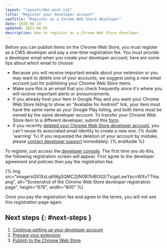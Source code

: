 ```yaml
---
layout: "layouts/doc-post.njk"
title: "Register your developer account"
seoTitle: "Register as a Chrome Web Store developer"
date: 2020-08-19
updated: 2023-08-02
description: How to register as a Chrome Web Store developer.
---
```


Before you can publish items on the Chrome Web Store, you must register as a CWS developer and pay a one-time registration fee. You must provide a developer email when you create your developer
account; here are some tips about which email to choose:

- Because you will receive important emails about your extension or you may want to delete one of your accounts, we suggest using a new email account just for publishing your Chrome Web Store items. 
- Make sure this is an email that you check frequently since it's where you will receive important alerts or announcements.
- If you already host your item in Google Play and you want your Chrome Web Store listing to show an "Available for Android" link, your item must have the same name as your Google Play listing, and both items must be owned by the same developer account. To transfer your Chrome Web Store item to a different developer, submit this [form][one-stop].
- If you recently [deleted your Chrome Web Store developer account][delete-account], you can't reuse its associated
  email identity to create a new one. 
  {% Aside 'warning' %}
  If you requested the deletion of your account by mistake, please [contact developer support][one-stop]
  immediately.
  {% endAside %}

To register, just access the [developer console][console]. The first time you do this, the following registration screen will appear. First agree to the developer agreement and policies then pay the registration fee.

{% Img src="image/sQ51XsLqKMgSQMCZjIN0B7hlBO02/TicgeLawYpcvWXvTThia.png", 
       alt="Screenshot of the Chrome Web Store developer registration page", height="678", width="800" %}

Once you pay the registration fee and agree to the terms, you will not see this registration page again.

## Next steps {: #next-steps }

1.  [Continue setting up your developer account][setup]
1.  [Prepare your extension][prepare]
1.  [Publish to the Chrome Web Store][publish]

[console]: https://chrome.google.com/webstore/devconsole
[delete-account]: /docs/webstore/account-deletion/
[one-stop]: https://support.google.com/chrome_webstore/contact/one_stop_support
[prepare]: /docs/webstore/prepare/
[publish]: /docs/webstore/publish/
[setup]: /docs/webstore/set-up-account/
